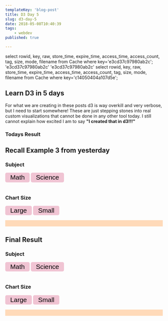 ```yaml
---
templateKey: 'blog-post'
title: D3 Day 5
slug: d3-day-5
date: 2018-05-08T10:40:39
tags:
    - webdev
published: true

---
```


select rowid, key, raw, store_time, expire_time, access_time, access_count, tag, size, mode, filename from Cache where key='e3cd37c97980ab2c';
'e3cd37c97980ab2c'
'e3cd37c97980ab2c'
select rowid, key, raw, store_time, expire_time, access_time, access_count, tag, size, mode, filename from Cache where key='c14050404a107d5e';

<script src='https://cdnjs.cloudflare.com/ajax/libs/d3/4.13.0/d3.min.js'></script>
<style>
    #content{
        max-width: 800px;
        margin: 0 auto;
    }
    .chart {
        display: block;
        padding: 10px;
        background: peachpuff;
    }

    .bar {
        height: 30px;
        margin: 5px;
        background: teal;
    }
    .bar:hover{
        background: #444;
        }
    button {
        background: rgb(240, 196, 211);
        border: none;
        font-size: 1.3rem;
        border-radius: 5px;
        padding: .2rem 1rem;
        margin-bottom: 1rem
    }
    .on {
        background: palevioletred;
    }
    .big {
    width: 100%
    }
    .small {
    width: 50%
    }
</style>

## Learn D3 in 5 days

For what we are creating in these posts d3 is way overkill and very verbose, but I need to start somewhere!  These are just stepping stones into real custom visualizations that cannot be done in any other tool today.  I still cannot explain how excited I am to say **"I created that in d3!!!"**

### Todays Result

## Recall Example 3 from yesterday

<div id='buttons'>
    <h3>Subject</h3>
    <div id='subjects'>
        <button class='math' onclick="render4('math')">Math</button>
        <button class='science' onclick="render4('science')">Science</button>
    </div>
    <h3>Chart Size</h3>
    <div id='sizes'>
        <button class='chart4-big-btn' onclick='chart4_size("big")')>Large</button>
        <button class='chart4-small-btn' onclick='chart4_size("small")'>Small</button>
    </div>
</div>

<div id="chart4" class='chart'></div>

<script>
    const data4 = [
        { name: 'Alice', math: 93, science: 84},
        { name: 'Bob', math: 73, science: 82 },
        { name: 'James', math: 92, science: 78},
        { name: 'Steve', math: 77, science: 93 },
        { name: 'Jordan', math: 80, science: 68 },
    ]

    chart4 = document.getElementById('chart4')

    let width = function() {
        return chart4.getBoundingClientRect().width
        }
    let height = function() {
        return chart4.getBoundingClientRect().height
        }
    let barHeight = function() {
        height() /  data4.length + 'px'
        }

    function chart4_size(size) {
        d3.select('#sizes')
            .selectAll('button')
            .classed('on', false)
        d3.select('#sizes')
            .select('.chart4-' + size + '-btn')
            .classed('on', true)
        d3.select('#chart4')
            .attr('class', 'chart ' + size)
        subject = document
            .getElementById('subjects')
            .querySelector('.on')
            .classList[0]
        render4(subject)
    }

    function render4(subject) {

        d3.select('#subjects')
            .selectAll('button')
            .classed('on', false);

        d3.select('#subjects')
            .select('.' + subject)
            .attr('class', subject + ' on');

        let xScale = d3.scaleLinear()
            .domain([50, 100])
            .range([0, width()]);

        const bars5 = d3.select('#chart4')
            .selectAll('div')
            .data(data4, function(d) {
                return d.name
            })
        const newBars = bars5.enter()
            .append('div')
                .attr('class', 'bar')
                .style('width', 0)

        newBars.merge(bars5)
            .transition()
            .style('width', function(d) {
                return xScale(d[subject]) + 'px'
            })
            .style('height', barHeight())
    }
    render4('math')
    chart4_size('big')
</script>

## Final Result

<div id='buttons5'>
    <h3>Subject</h3>
    <div id='subjects5'>
        <button class='math' onclick="render5('math')">Math</button>
        <button class='science' onclick="render5('science')">Science</button>
    </div>
    <h3>Chart Size</h3>
    <div id='sizes5'>
        <button class='chart5-big-btn' onclick='chart5_size("big")')>Large</button>
        <button class='chart5-small-btn' onclick='chart5_size("small")'>Small</button>
    </div>
</div>

<div id="chart5" class='chart'></div>

<script>
    const data5 = [
        { name: 'Alice', math: 93, science: 84},
        { name: 'Bob', math: 73, science: 82 },
        { name: 'James', math: 92, science: 78},
        { name: 'Steve', math: 77, science: 93 },
        { name: 'Jordan', math: 80, science: 68 },
    ]

    chart5 = document.getElementById('chart5')

    let width5 = function() {
        return chart5.getBoundingClientRect().width
        }
    let height5 = function() {
        return chart5.getBoundingClientRect().height
        }
    let barHeight5 = function() {
        height5() /  data5.length + 'px'
        }

    function chart5_size(size) {
        d3.select('#sizes5')
            .selectAll('button')
            .classed('on', false)
        d3.select('#sizes5')
            .select('.chart5-' + size + '-btn')
            .classed('on', true)
        d3.select('#chart5')
            .attr('class', 'chart ' + size)
        subject = document
            .getElementById('subjects5')
            .querySelector('.on')
            .classList[0]
        console.log(subject)
        render5(subject)
    }

    function render5(subject) {

        d3.select('#subjects5')
            .selectAll('button')
            .classed('on', false);

        d3.select('#subjects5')
            .select('.' + subject)
            .attr('class', subject + ' on');

        let xScale = d3
            .scaleLinear()
            .domain([50, 100])
            .range([0, width5()]);

        const bars5 = d3.select('#chart5')
            .selectAll('div')
            .data(data5, function(d) {
                return d.name
            })
        const newBars = bars5
            .enter()
            .append('div')
                .attr('class', 'bar')
                .style('width', 0)

        newBars.merge(bars5)
            .transition()
            .style('width', function(d) {
                return xScale(d[subject]) + 'px'
            })
            .style('height', barHeight5())

        d3
         .select('#chart5')
         .select('svg')
         .remove()

        const svg5 = d3
            .select('#chart5')
            .append('svg')
            .attr('width', width5())
            .attr('height', height5())
            .style('position', 'relative')
            .append('g')
            .call(d3.axisBottom(xScale))
    }
    render5('math')
    chart5_size('big')
</script>
